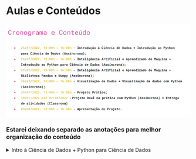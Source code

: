 # Aulas e Conteúdos

![Untitled](images/Untitled.png)

### Estarei deixando separado as anotações para melhor organização do conteúdo

<details>
<summary>Intro à Ciência de Dados + Python para Ciência de Dados</summary>

# Currículo de um Cientista de Dados
    # Geralmente um profissional multidisciplinar, podendo vir de diversas áreas
    # Possui conhecimentos em:
        - R, Python e SQL (Linguagens de análise e extração de dados)
        - Estatística e AI/Machine Learning
        - Tableu, PowerBI, streamlit, etc… (Tecnologia de visualização de dados e criação de relatórios)
        - Negócios e produtos

# Mercado de Trabalho
    # Setor de varejo/saúde/financeiro/marketing
        - 9 posição em alta em 2022
        - 60 mil vagas não ocupadas em 2021
        - Média salárial de 6k-9k
    
# Intro a Ciência de Dados

    # Combinação de cic, estat e mat que pode ser usada interdisciplinarmente
    # Processo de extrair info através de dados
    # Identificar tendências
    # Dados → Análise → Decisão → Ação
        - O que aconteceu?
        - Por que aconteceu?
        - Acontecerá novamente?
        - O que deve ser feito?


![Untitled](images/Untitled%201.png)
    
# Tipos de Modelo
    # Descrição de fenômenos do mundo real e digital
    # Geração de valor a negócios
    # Automatizar processos para operações de:
        - Inferência/Predição
        - Classificação
        - Agrupamento
        - Recomendação
    # Modelos de Classificação
        - Modelo supervisionado, rotulado manualmente
    # Modelos de Agrupamento/Clusterização
        - Enviar um conjunto de características para a máquina para ela atribuir à um modelo específico
        - Agrupa bancos de dados com características comuns
        - Eu, como humano, posso rotular esses grupos que são agrupados
    # Modelos de Recomendação
        - Modelo colaborativo → Renner, Netflix, Amazon
        - Modelo pessoal → Netflix, Instagram, Tiktok

# Etapas de Geração de um Modelo
![Untitled](images/Untitled%202.png)

    # Entrada de Dados
        - Separados entre treinamento e teste, um com ajuda humana e outro para testar a capacidade da máquina
    # Coleta/Organização
        - Dados podem vir de múltiplas fontes
        - Tipicamente desorganizados
        - A combinação de múltiplas fontes de dados tem como objetivo criar modelos mais acurados
    # Tratamento
        - Descarte
            - Dados em brancco
            - Dados de má qualidade
            - Anomalias
        - Preenchimento de dados faltantes
            - Interpolação
            - Substituição por valores de média, moda ou mediana
        - Transformação
            - Normalização
            - Codificação
            - Engenharia de características
    # Concepção do modelo
        - Separação da base de dados entre teste e treinamento
            - No treinamento a gente dá o rótulo das características, ou seja, o resultado com base na entrada
        - Escolha do modelo conforme a aplicação:
            - Classificação ou Predição
                - KNN
                - ARIMA
                - Long-Short Term Memory
                - Neural networks
                - …
            - Agrupamento
                - K-means
                - Mean-shift clustering
                - DBSCAN
                - Gaussian Mixture Models
                - …
            - Recomendação
                - Collaborative filtering
                - Content-based filtering
    # Avaliação dos resultados
    # Validação
        - Teste
            - Teste de hipótese (análise do p-valor) e confirmação de tese
            - Validação cruzada
            - Análise de métricas de avaliação
                - Acurácia, precisão, erro médio absoluto
        - Aprovação do resultado por gestores e clientes
    # Implantação
        - Lançamento do modelo em produção
        - Geração de valor ao negócio
        - Monitoramento e aprimoramento contínuo do modelo
# Mãos à obra!
- No exercicio1.py estarei tentando realizar um exercicio presente no enunciado que está explícito dentro do próprio código em forma de comentário.

</details> 